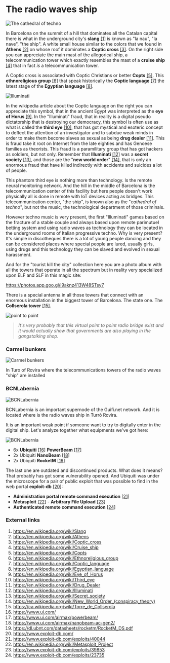 # The radio waves ship

![The cathedral of techno](../Images/cruz.jpg)

In Barcelona on the summit of a hill that dominates all the Catalan capital there is what in the underground city's **slang** [[1]](https://en.wikipedia.org/wiki/Slang) is known as "la nau", "la nave", "the ship".  A white small house similar to the colors that we found in **Athens** [[2]](https://en.wikipedia.org/wiki/Athens) on whose roof it dominates a **Coptic cross** [[3]](https://en.wikipedia.org/wiki/Coptic_cross).  On the right side you can appreciate the main mast of the allegorical ship, a telecommunication tower which exactly resembles the mast of a **cruise ship** [[4]](https://en.wikipedia.org/wiki/Cruise_ship) that in fact *is* a telecommunication tower.

A Coptic cross is associated with Coptic Christians or better **Copts** [[5]](https://en.wikipedia.org/wiki/Copts). This **ethnoreligious group** [[6]](https://en.wikipedia.org/wiki/Ethnoreligious_group) that speak historically the **Coptic language** [[7]](https://en.wikipedia.org/wiki/Coptic_language) the latest stage of the **Egyptian language** [[8]](https://en.wikipedia.org/wiki/Egyptian_language).

![Illuminati](../Images/1920px-Eye_of_Horus_bw.svg.png)

In the wikipedia article about the Coptic language on the right you can appreciate this symbol, that in the ancient Egypt was interpreted as the **eye of Horus** [[9]](https://en.wikipedia.org/wiki/Eye_of_Horus). In the "Illuminati" fraud, that in reality is a digital pseudo dictatorship that is destroying our democracy, this symbol is often use as what is called the **third eye** [[10]](https://en.wikipedia.org/wiki/Third_eye), that has got mystical and esoteric concept to deflect the attention of an investigator and to subdue weak minds in order to make them become slaves as sexual as being **drug dealer** [[11]](https://en.wikipedia.org/wiki/Drug_Dealer).  This is fraud take it root on Internet from the late eighties and has Genoese families as theorists. This fraud is a paramilitary group that has got hackers as soldiers, but not only.  Remember that **Illuminati** [[12]](https://en.wikipedia.org/wiki/Illuminati) was a **secret society** [[13]](https://en.wikipedia.org/wiki/Secret_society), and those are the "**new world order**" [[14]](https://en.wikipedia.org/wiki/New_World_Order_(conspiracy_theory)), that is only an enormous fraud that have killed indirectly with accidents and suicides a lot of people.

This phantom third eye is nothing more than technology. Is the remote neural monitoring network. And the hill in the middle of Barcelona is the telecommunication center of this facility but here people doesn't work physically all is done in remote with IoT devices acting as bridges. This telecommunication center, "the ship", is known also as the "*cathedral of techno*", but not the music, the technological department of those criminals. 

However techno music is very present, the first "Illuminati" games based on the fracture of a stable couple and always based upon remote parimutuel betting system and using radio waves as technology they can be located in the underground rooms of Italian progressive techno. Why is very present? It's simple in discotheques there is a lot of young people dancing and they can be considered places where special people are lured, usually girls, using drugs and this technology they can be slaved and evolved in sexual harassment.  

And for the "tourist kill the city" collection here you are a photo album with all the towers that operate in all the spectrum but in reality very specialized upon ELF and SLF in this magic site:

https://photos.app.goo.gl/i9aknz413W48STsy7

There is a special antenna in all those towers that connect with an enormous installation in the biggest tower of Barcelona. The state one. The **Collserola tower** [[15]](https://ca.wikipedia.org/wiki/Torre_de_Collserola).

![point to point](../Images/ptpgordete.jpg)

> *It's very probably that this virtual point to point radio bridge exist and it would actually show that governments are also playing in the gangstalking shop.* 

### Carmel bunkers

![Carmel bunkers](../Images/1_aerial_min.jpg)

In Turo of Rovira where the telecommunications towers of the radio waves "ship" are installed 



### BCNLabernia

![BCNLabernia](../Images/BCNlabernia.png)

BCNLabernia is an important supernode of the Guifi.net network. And it is located where is the radio waves ship in Turrò Rovira. 

It is an important weak point if someone want to try to digitally enter in the digital ship. Let's analyze together what equipments we've got here:

![BCNLabernia](../Images/bcnlabernia.png)

- 6x **Ubiquiti** [[16]](https://www.ui.com/) **PowerBeam** [[17]](https://www.ui.com/airmax/powerbeam/) 
- 2x Ubiquiti **NanoBeam** [[18]](https://www.ui.com/airmax/nanobeam-ac-gen2/)
- 2x Ubiquiti **RocketM** [[19]](https://dl.ubnt.com/datasheets/rocketm/RocketM_DS.pdf)

The last one are outdated and discontinued products. What does it means? That probably has got some vulnerability opened. And Ubiquiti was under the microscope for a pair of public exploit that was possible to find in the web portal **exploit-db** [[20]](https://www.exploit-db.com/):

- **Administration portal remote command execution** [[21]](https://www.exploit-db.com/exploits/40044)
- **Metasploit** [[22]](https://en.wikipedia.org/wiki/Metasploit_Project) - **Arbitrary File Upload** [[23]](https://www.exploit-db.com/exploits/39853)
- **Authenticated remote command execution** [[24]](https://www.exploit-db.com/exploits/23735)



###  External links

1. https://en.wikipedia.org/wiki/Slang
2. https://en.wikipedia.org/wiki/Athens
3. https://en.wikipedia.org/wiki/Coptic_cross
4. https://en.wikipedia.org/wiki/Cruise_ship
5. https://en.wikipedia.org/wiki/Copts
6. https://en.wikipedia.org/wiki/Ethnoreligious_group
7. https://en.wikipedia.org/wiki/Coptic_language
8. https://en.wikipedia.org/wiki/Egyptian_language
9. https://en.wikipedia.org/wiki/Eye_of_Horus
10. https://en.wikipedia.org/wiki/Third_eye
11. https://en.wikipedia.org/wiki/Drug_Dealer
12. https://en.wikipedia.org/wiki/Illuminati
13. https://en.wikipedia.org/wiki/Secret_society
14. https://en.wikipedia.org/wiki/New_World_Order_(conspiracy_theory)
15. https://ca.wikipedia.org/wiki/Torre_de_Collserola
16. https://www.ui.com/
17. https://www.ui.com/airmax/powerbeam/
18. https://www.ui.com/airmax/nanobeam-ac-gen2/
19. https://dl.ubnt.com/datasheets/rocketm/RocketM_DS.pdf
20. https://www.exploit-db.com/
21. https://www.exploit-db.com/exploits/40044
22. https://en.wikipedia.org/wiki/Metasploit_Project
23. https://www.exploit-db.com/exploits/39853
24. https://www.exploit-db.com/exploits/23735